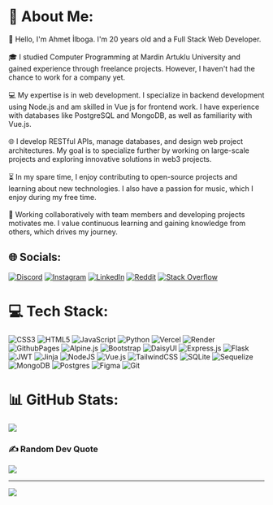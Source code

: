 # 💫 About Me:
👋 Hello, I'm Ahmet İlboga. I'm 20 years old and a Full Stack Web Developer.<br><br>🎓 I studied Computer Programming at Mardin Artuklu University and gained experience through freelance projects. However, I haven't had the chance to work for a company yet.<br><br>💻 My expertise is in web development. I specialize in backend development using Node.js and am skilled in Vue js for frontend work. I have experience with databases like PostgreSQL and MongoDB, as well as familiarity with Vue.js.<br><br>🌐 I develop RESTful APIs, manage databases, and design web project architectures. My goal is to specialize further by working on large-scale projects and exploring innovative solutions in web3 projects.<br><br>⏳ In my spare time, I enjoy contributing to open-source projects and learning about new technologies. I also have a passion for music, which I enjoy during my free time.<br><br>🤝 Working collaboratively with team members and developing projects motivates me. I value continuous learning and gaining knowledge from others, which drives my journey.


## 🌐 Socials:
[![Discord](https://img.shields.io/badge/Discord-%237289DA.svg?logo=discord&logoColor=white)](https://discord.gg/sGXGJRWK84) [![Instagram](https://img.shields.io/badge/Instagram-%23E4405F.svg?logo=Instagram&logoColor=white)](https://instagram.com/ahmet_ilboga47) [![LinkedIn](https://img.shields.io/badge/LinkedIn-%230077B5.svg?logo=linkedin&logoColor=white)](https://linkedin.com/in/ahmet-ilboga) [![Reddit](https://img.shields.io/badge/Reddit-%23FF4500.svg?logo=Reddit&logoColor=white)](https://reddit.com/user/ahmet_ilboga2004) [![Stack Overflow](https://img.shields.io/badge/-Stackoverflow-FE7A16?logo=stack-overflow&logoColor=white)](https://stackoverflow.com/users/18583825) 

# 💻 Tech Stack:
![CSS3](https://img.shields.io/badge/css3-%231572B6.svg?style=for-the-badge&logo=css3&logoColor=white) ![HTML5](https://img.shields.io/badge/html5-%23E34F26.svg?style=for-the-badge&logo=html5&logoColor=white) ![JavaScript](https://img.shields.io/badge/javascript-%23323330.svg?style=for-the-badge&logo=javascript&logoColor=%23F7DF1E) ![Python](https://img.shields.io/badge/python-3670A0?style=for-the-badge&logo=python&logoColor=ffdd54) ![Vercel](https://img.shields.io/badge/vercel-%23000000.svg?style=for-the-badge&logo=vercel&logoColor=white) ![Render](https://img.shields.io/badge/Render-%46E3B7.svg?style=for-the-badge&logo=render&logoColor=white) ![GithubPages](https://img.shields.io/badge/github%20pages-121013?style=for-the-badge&logo=github&logoColor=white) ![Alpine.js](https://img.shields.io/badge/alpinejs-white.svg?style=for-the-badge&logo=alpinedotjs&logoColor=%238BC0D0) ![Bootstrap](https://img.shields.io/badge/bootstrap-%238511FA.svg?style=for-the-badge&logo=bootstrap&logoColor=white) ![DaisyUI](https://img.shields.io/badge/daisyui-5A0EF8?style=for-the-badge&logo=daisyui&logoColor=white) ![Express.js](https://img.shields.io/badge/express.js-%23404d59.svg?style=for-the-badge&logo=express&logoColor=%2361DAFB) ![Flask](https://img.shields.io/badge/flask-%23000.svg?style=for-the-badge&logo=flask&logoColor=white) ![JWT](https://img.shields.io/badge/JWT-black?style=for-the-badge&logo=JSON%20web%20tokens) ![Jinja](https://img.shields.io/badge/jinja-white.svg?style=for-the-badge&logo=jinja&logoColor=black) ![NodeJS](https://img.shields.io/badge/node.js-6DA55F?style=for-the-badge&logo=node.js&logoColor=white) ![Vue.js](https://img.shields.io/badge/vue.js-%2335495e.svg?style=for-the-badge&logo=vuedotjs&logoColor=%234FC08D) ![TailwindCSS](https://img.shields.io/badge/tailwindcss-%2338B2AC.svg?style=for-the-badge&logo=tailwind-css&logoColor=white) ![SQLite](https://img.shields.io/badge/sqlite-%2307405e.svg?style=for-the-badge&logo=sqlite&logoColor=white) ![Sequelize](https://img.shields.io/badge/Sequelize-52B0E7?style=for-the-badge&logo=Sequelize&logoColor=white) ![MongoDB](https://img.shields.io/badge/MongoDB-%234ea94b.svg?style=for-the-badge&logo=mongodb&logoColor=white) ![Postgres](https://img.shields.io/badge/postgres-%23316192.svg?style=for-the-badge&logo=postgresql&logoColor=white) ![Figma](https://img.shields.io/badge/figma-%23F24E1E.svg?style=for-the-badge&logo=figma&logoColor=white) ![Git](https://img.shields.io/badge/git-%23F05033.svg?style=for-the-badge&logo=git&logoColor=white)
# 📊 GitHub Stats:
![](https://github-readme-stats.vercel.app/api/top-langs/?username=ahmetilboga2004&theme=dark&hide_border=false&include_all_commits=false&count_private=false&layout=compact)

### ✍️ Random Dev Quote
![](https://quotes-github-readme.vercel.app/api?type=horizontal&theme=radical)

---
[![](https://visitcount.itsvg.in/api?id=ahmetilboga2004&icon=5&color=0)](https://visitcount.itsvg.in)

<!-- Proudly created with GPRM ( https://gprm.itsvg.in ) -->
